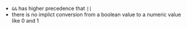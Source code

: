 
- `&&` has higher precedence that `||`
- there is no implict conversion from a boolean value to a numeric value like 0 and 1
